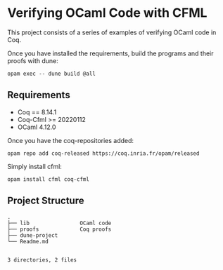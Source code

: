 # Verifying OCaml Code with CFML

This project consists of a series of examples of verifying OCaml code in Coq.

Once you have installed the requirements, build the programs and their proofs with dune:
```
opam exec -- dune build @all
```

## Requirements

- Coq == 8.14.1
- Coq-Cfml >= 20220112
- OCaml 4.12.0

Once you have the coq-repositories added:

```
opam repo add coq-released https://coq.inria.fr/opam/released
```

Simply install cfml:
```
opam install cfml coq-cfml
```

## Project Structure

```
.
├── lib                OCaml code
├── proofs             Coq proofs 
├── dune-project
└── Readme.md


3 directories, 2 files
```

